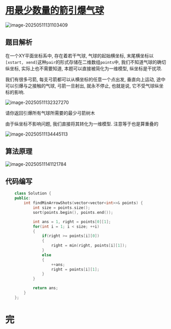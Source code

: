 # [用最少数量的箭引爆气球](https://leetcode.cn/problems/minimum-number-of-arrows-to-burst-balloons/)

![image-20250511131103409](https://md-wind.oss-cn-nanjing.aliyuncs.com/md/20250511131103511.png)

## 题目解析

在一个XY平面坐标系中, 存在着若干气球, 气球的起始横坐标, 末尾横坐标以`[xstart, xend]`这种`pair`的形式存储在二维数组`points`中, 我们不知道气球的确切纵坐标, 实际上也不需要知道, 本题可以直接被简化为一维模型, 纵坐标是干扰项.

我们有很多弓箭, 每支弓箭都可以从横坐标的任意一个点出发, 垂直向上运动, 途中可以引爆与之接触的气球, 弓箭一旦射出, 就永不停止, 也就是说, 它不受气球纵坐标的影响.

![image-20250511132327270](https://md-wind.oss-cn-nanjing.aliyuncs.com/md/20250511132327308.png)

请你返回引爆所有气球所需要的最少弓箭树木

由于纵坐标不影响问题, 我们直接将其转化为一维模型. 注意等于也是算重叠的

![image-20250511134445113](https://md-wind.oss-cn-nanjing.aliyuncs.com/md/20250511134445167.png)

## 算法原理

![image-20250511141121784](https://md-wind.oss-cn-nanjing.aliyuncs.com/md/20250511141122102.png)

## 代码编写

```cpp
    class Solution {
    public:
        int findMinArrowShots(vector<vector<int>>& points) {
            int size = points.size(); 
            sort(points.begin(), points.end());

            int ans = 1, right = points[0][1];
            for(int i = 1; i < size; ++i)
            {
                if(right >= points[i][0])
                {
                    right = min(right, points[i][1]);
                }
                else
                {
                    ++ans;
                    right = points[i][1];
                }
            }

            return ans;
        }
    };
```

# 完